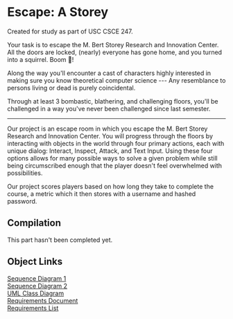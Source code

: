 
# Escape: A Storey
Created for study as part of USC CSCE 247.

Your task is to escape the M. Bert Storey Research and Innovation Center. All the doors are locked, (nearly) everyone has gone home, and you turned into a squirrel. Boom 🤯! 

Along the way you'll encounter a cast of characters highly interested in making sure you know theoretical computer science --- Any resemblance to persons living or dead is purely coincidental.

Through at least 3 bombastic, blathering, and challenging floors, you'll be challenged in a way you've never been challenged since last semester. 


---

Our project is an escape room in which you escape the M. Bert Storey Research and Innovation Center. You will progress through the floors by interacting with objects in the world through four primary actions, each with unique dialog: Interact, Inspect, Attack, and Text Input. Using these four options allows for many possible ways to solve a given problem while still being circumscribed enough that the player doesn't feel overwhelmed with possibilities.

Our project scores players based on how long they take to complete the course, a metric which it then stores with a username and hashed password.

## Compilation

This part hasn't been completed yet.


## Object Links

[Sequence Diagram 1](https://lucid.app/lucidchart/40cb134e-3756-4440-ad09-f4d0a4a0e113/edit?invitationId=inv_b65edb72-5894-4f62-a823-54d7b7638531)\
[Sequence Diagram 2](https://lucid.app/lucidchart/33a780ac-de2d-4645-adfb-09f77a2d729c/edit?invitationId=inv_52c6bdeb-b3c0-4f7f-bd75-c16037cee6b0)\
[UML Class Diagram](https://lucid.app/lucidchart/e1068e7b-77b5-4ef0-9d64-8df9ebbfd309/edit?invitationId=inv_c4cf5f80-cfbe-42b2-bb4c-72066575da53)\
[Requirements Document](https://docs.google.com/document/d/1OY8nPLbW8WWLl5XDfQZIPHKJN44WbYk6FDiiveJJiDA/edit?usp=sharing)\
[Requirements List](https://docs.google.com/spreadsheets/d/1Z-43iXPZX3VKXcMCW-2jcR6d29KNFnV2YmHojoD1Cmc/edit?gid=0#gid=0)
